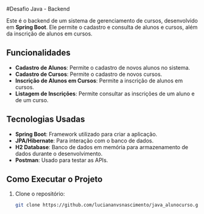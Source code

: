 #Desafio Java - Backend

Este é o backend de um sistema de gerenciamento de cursos, desenvolvido em **Spring Boot**. Ele permite o cadastro e consulta de alunos e cursos, além da inscrição de alunos em cursos.

## Funcionalidades

- **Cadastro de Alunos**: Permite o cadastro de novos alunos no sistema.
- **Cadastro de Cursos**: Permite o cadastro de novos cursos.
- **Inscrição de Alunos em Cursos**: Permite a inscrição de alunos em cursos.
- **Listagem de Inscrições**: Permite consultar as inscrições de um aluno e de um curso.

## Tecnologias Usadas

- **Spring Boot**: Framework utilizado para criar a aplicação.
- **JPA/Hibernate**: Para interação com o banco de dados.
- **H2 Database**: Banco de dados em memória para armazenamento de dados durante o desenvolvimento.
- **Postman**: Usado para testar as APIs.

## Como Executar o Projeto

1. Clone o repositório:
   ```bash
   git clone https://github.com/luciananvsnascimento/java_alunocurso.git
